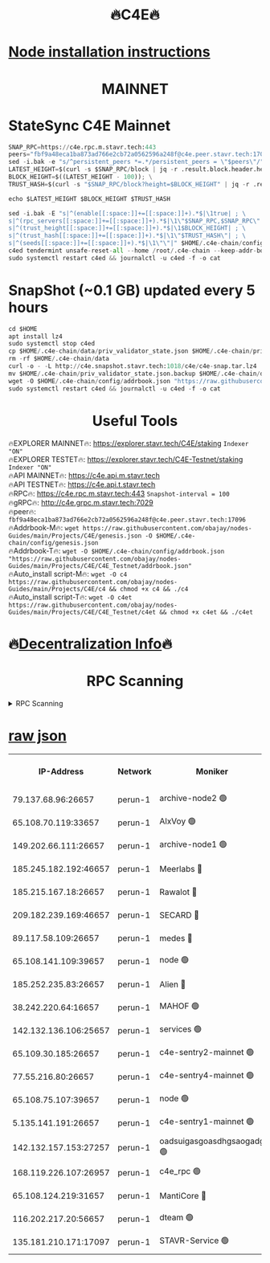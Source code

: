 <h1 align="center"> 🔥C4E🔥</h1>

[Node installation instructions](https://github.com/obajay/nodes-Guides/tree/main/Projects/C4E)
=

<h1 align="center"> MAINNET</h1>

# StateSync C4E Mainnet
```python
SNAP_RPC=https://c4e.rpc.m.stavr.tech:443
peers="fbf9a48eca1ba873ad766e2cb72a0562596a248f@c4e.peer.stavr.tech:17096"
sed -i.bak -e "s/^persistent_peers *=.*/persistent_peers = \"$peers\"/" $HOME/.c4e-chain/config/config.toml
LATEST_HEIGHT=$(curl -s $SNAP_RPC/block | jq -r .result.block.header.height); \
BLOCK_HEIGHT=$((LATEST_HEIGHT - 100)); \
TRUST_HASH=$(curl -s "$SNAP_RPC/block?height=$BLOCK_HEIGHT" | jq -r .result.block_id.hash)

echo $LATEST_HEIGHT $BLOCK_HEIGHT $TRUST_HASH

sed -i.bak -E "s|^(enable[[:space:]]+=[[:space:]]+).*$|\1true| ; \
s|^(rpc_servers[[:space:]]+=[[:space:]]+).*$|\1\"$SNAP_RPC,$SNAP_RPC\"| ; \
s|^(trust_height[[:space:]]+=[[:space:]]+).*$|\1$BLOCK_HEIGHT| ; \
s|^(trust_hash[[:space:]]+=[[:space:]]+).*$|\1\"$TRUST_HASH\"| ; \
s|^(seeds[[:space:]]+=[[:space:]]+).*$|\1\"\"|" $HOME/.c4e-chain/config/config.toml
c4ed tendermint unsafe-reset-all --home /root/.c4e-chain --keep-addr-book
sudo systemctl restart c4ed && journalctl -u c4ed -f -o cat
```
# SnapShot (~0.1 GB) updated every 5 hours
```python
cd $HOME
apt install lz4
sudo systemctl stop c4ed
cp $HOME/.c4e-chain/data/priv_validator_state.json $HOME/.c4e-chain/priv_validator_state.json.backup
rm -rf $HOME/.c4e-chain/data
curl -o - -L http://c4e.snapshot.stavr.tech:1018/c4e/c4e-snap.tar.lz4 | lz4 -c -d - | tar -x -C $HOME/.c4e-chain --strip-components 2
mv $HOME/.c4e-chain/priv_validator_state.json.backup $HOME/.c4e-chain/data/priv_validator_state.json
wget -O $HOME/.c4e-chain/config/addrbook.json "https://raw.githubusercontent.com/obajay/nodes-Guides/main/Projects/C4E/addrbook.json"
sudo systemctl restart c4ed && journalctl -u c4ed -f -o cat
```
 <h1 align="center"> Useful Tools</h1>

🔥EXPLORER MAINNET🔥:  https://explorer.stavr.tech/C4E/staking            `Indexer "ON"` \
🔥EXPLORER TESTET🔥:   https://explorer.stavr.tech/C4E-Testnet/staking     `Indexer "ON"` \
🔥API MAINNET🔥:       https://c4e.api.m.stavr.tech \
🔥API TESTNET🔥:       https://c4e.api.t.stavr.tech \
🔥RPC🔥:               https://c4e.rpc.m.stavr.tech:443                  `Snapshot-interval = 100` \
🔥gRPC🔥:              http://c4e.grpc.m.stavr.tech:7029 \
🔥peer🔥:              `fbf9a48eca1ba873ad766e2cb72a0562596a248f@c4e.peer.stavr.tech:17096` \
🔥Addrbook-M🔥:    ```wget https://raw.githubusercontent.com/obajay/nodes-Guides/main/Projects/C4E/genesis.json -O $HOME/.c4e-chain/config/genesis.json``` \
🔥Addrbook-T🔥:    ```wget -O $HOME/.c4e-chain/config/addrbook.json "https://raw.githubusercontent.com/obajay/nodes-Guides/main/Projects/C4E/C4E_Testnet/addrbook.json"``` \
🔥Auto_install script-M🔥: ```wget -O c4 https://raw.githubusercontent.com/obajay/nodes-Guides/main/Projects/C4E/c4 && chmod +x c4 && ./c4``` \
🔥Auto_install script-T🔥: ```wget -O c4et https://raw.githubusercontent.com/obajay/nodes-Guides/main/Projects/C4E/C4E_Testnet/c4et && chmod +x c4et && ./c4et```

🔥[Decentralization Info](https://github.com/obajay/StateSync-snapshots/tree/main/Projects/C4E/Decentralization)🔥
=

<h1 align="center"> RPC Scanning</h1>

<details>
<summary>RPC Scanning</summary>

<h2 align="center"> We scan nodes in real time every 4 hours. And we provide the final result of RPC endpoints.
We cannot influence the operation of these nodes in any way. </h2>


```python
If Voting Power is higher than 0 --> then the Node is a validator of the network and may be subject to attack and be a potential threat to the chain.
```
```python
We marked such validators with a red symbol
```

</details>

[raw json](https://rpc-check.c4e.stavr.tech/c4e/rpc-c4e-result.json)
=



<table><tr><th>IP-Address</th><th>Network</th><th>Moniker</th><th>Latest Block Height</th><th>Earliest Block Height</th><th>Catching Up</th><th>Tx Index</th><th>Voting Power</th><th>Scan Time</th></tr><tr><td>79.137.68.96:26657</td><td>perun-1</td><td>archive-node2 🟢</td><td>7729696</td><td>1</td><td>False</td><td>on</td><td>0</td><td>2024-03-25T00:28:03.120221811UTC</td></tr><tr><td>65.108.70.119:33657</td><td>perun-1</td><td>AlxVoy 🟢</td><td>7729698</td><td>1</td><td>False</td><td>on</td><td>0</td><td>2024-03-25T00:28:17.138399472UTC</td></tr><tr><td>149.202.66.111:26657</td><td>perun-1</td><td>archive-node1 🟢</td><td>7729700</td><td>1</td><td>False</td><td>on</td><td>0</td><td>2024-03-25T00:28:33.362755486UTC</td></tr><tr><td>185.245.182.192:46657</td><td>perun-1</td><td>Meerlabs 🔴</td><td>7729701</td><td>1051501</td><td>False</td><td>on</td><td>344615</td><td>2024-03-25T00:28:38.363812841UTC</td></tr><tr><td>185.215.167.18:26657</td><td>perun-1</td><td>Rawalot 🔴</td><td>7729703</td><td>1090501</td><td>False</td><td>on</td><td>450091</td><td>2024-03-25T00:28:49.105270157UTC</td></tr><tr><td>209.182.239.169:46657</td><td>perun-1</td><td>SECARD 🔴</td><td>7729700</td><td>2616101</td><td>False</td><td>off</td><td>749308</td><td>2024-03-25T00:28:28.729012466UTC</td></tr><tr><td>89.117.58.109:26657</td><td>perun-1</td><td>medes 🔴</td><td>7729702</td><td>2826001</td><td>False</td><td>off</td><td>891025</td><td>2024-03-25T00:28:44.763723557UTC</td></tr><tr><td>65.108.141.109:39657</td><td>perun-1</td><td>node 🟢</td><td>7729696</td><td>5303301</td><td>False</td><td>on</td><td>0</td><td>2024-03-25T00:28:05.446341300UTC</td></tr><tr><td>185.252.235.83:26657</td><td>perun-1</td><td>Alien 🔴</td><td>7729700</td><td>6502501</td><td>False</td><td>on</td><td>648215</td><td>2024-03-25T00:28:33.634760993UTC</td></tr><tr><td>38.242.220.64:16657</td><td>perun-1</td><td>MAHOF 🟢</td><td>7729700</td><td>6885501</td><td>False</td><td>on</td><td>0</td><td>2024-03-25T00:28:31.065137922UTC</td></tr><tr><td>142.132.136.106:25657</td><td>perun-1</td><td>services 🟢</td><td>7729699</td><td>7012001</td><td>False</td><td>on</td><td>0</td><td>2024-03-25T00:28:19.697373600UTC</td></tr><tr><td>65.109.30.185:26657</td><td>perun-1</td><td>c4e-sentry2-mainnet 🟢</td><td>7729701</td><td>7284001</td><td>False</td><td>on</td><td>0</td><td>2024-03-25T00:28:38.072683460UTC</td></tr><tr><td>77.55.216.80:26657</td><td>perun-1</td><td>c4e-sentry4-mainnet 🟢</td><td>7729698</td><td>7297001</td><td>False</td><td>on</td><td>0</td><td>2024-03-25T00:28:16.840218433UTC</td></tr><tr><td>65.108.75.107:39657</td><td>perun-1</td><td>node 🟢</td><td>7729699</td><td>7300001</td><td>False</td><td>on</td><td>0</td><td>2024-03-25T00:28:20.016908295UTC</td></tr><tr><td>5.135.141.191:26657</td><td>perun-1</td><td>c4e-sentry1-mainnet 🟢</td><td>7729696</td><td>7300501</td><td>False</td><td>on</td><td>0</td><td>2024-03-25T00:28:02.640415318UTC</td></tr><tr><td>142.132.157.153:27257</td><td>perun-1</td><td>oadsuigasgoasdhgsaogadg 🟢</td><td>7729695</td><td>7574001</td><td>False</td><td>on</td><td>0</td><td>2024-03-25T00:28:00.336721269UTC</td></tr><tr><td>168.119.226.107:26957</td><td>perun-1</td><td>c4e_rpc 🟢</td><td>7729697</td><td>7629697</td><td>False</td><td>on</td><td>0</td><td>2024-03-25T00:28:10.125312118UTC</td></tr><tr><td>65.108.124.219:31657</td><td>perun-1</td><td>MantiCore 🔴</td><td>7729698</td><td>7629698</td><td>False</td><td>off</td><td>730003</td><td>2024-03-25T00:28:16.529654789UTC</td></tr><tr><td>116.202.217.20:56657</td><td>perun-1</td><td>dteam 🟢</td><td>7729696</td><td>7660701</td><td>False</td><td>on</td><td>0</td><td>2024-03-25T00:28:02.835385557UTC</td></tr><tr><td>135.181.210.171:17097</td><td>perun-1</td><td>STAVR-Service 🟢</td><td>7729699</td><td>7726501</td><td>False</td><td>on</td><td>0</td><td>2024-03-25T00:28:20.320770336UTC</td></tr></table>

